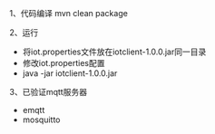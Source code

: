 1、代码编译
mvn clean package

2、运行
- 将iot.properties文件放在iotclient-1.0.0.jar同一目录
- 修改iot.properties配置
- java -jar iotclient-1.0.0.jar

3、已验证mqtt服务器
- emqtt
- mosquitto

